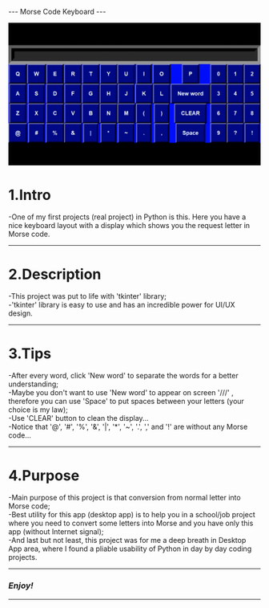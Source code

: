 --- Morse Code Keyboard ---

![App demo](https://github.com/horjarobert/MorseCodeKeyboard/blob/master/morseCodeKeyboard.gif)

# 1.Intro #
    
-One of my first projects (real project) in Python is this. Here you have a nice keyboard layout with a display which shows you the request letter in Morse code.  
***

# 2.Description #
    
-This project was put to life with 'tkinter' library;  
-'tkinter' library is easy to use and has an incredible power for UI/UX design.    
***

# 3.Tips #

-After every word, click 'New word' to separate the words for a better understanding;  
-Maybe you don't want to use 'New word' to appear on screen '///' , therefore you can use 'Space' to put spaces between your letters (your choice is my law);  
-Use 'CLEAR' button to clean the display...  
-Notice that '@', '#', '%', '&', '|', '*', '~',  '.', ',' and '!' are without any Morse code...  
***

# 4.Purpose #

-Main purpose of this project is that conversion from normal letter into Morse code;  
-Best utility for this app (desktop app) is to help you in a school/job project where you need to convert some letters into Morse and you have only this app (without Internet signal);  
-And last but not least, this project was for me a deep breath in Desktop App area, where I found a pliable usability of Python in day by day coding projects.  
***
### <em>Enjoy!</em> ###
***
